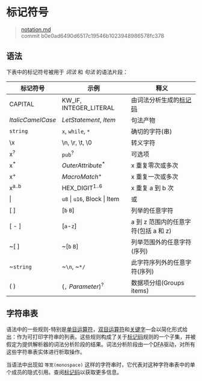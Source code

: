 # 标记符号

>[notation.md](https://github.com/rust-lang/reference/blob/master/src/notation.md)\
>commit b0e0ad6490d6517c19546b1023948986578fc378

## 语法

下表中的标记符号被用于 *词法* 和 *句法* 的语法片段：

| 标记符号           | 示例                      | 释义                                 
|-------------------|-------------------------------|--------------------------------|
| CAPITAL           | KW_IF, INTEGER_LITERAL        | 由词法分析生成的[标记码](token)|
| _ItalicCamelCase_ | _LetStatement_, _Item_        | 句法产物                        |
| `string`          | `x`, `while`, `*`             | 确切的字符(串)                   |
| \\x               | \\n, \\r, \\t, \\0            | 转义字符                        |
| x<sup>?</sup>     | `pub`<sup>?</sup>             | 可选项                          |
| x<sup>\*</sup>    | _OuterAttribute_<sup>\*</sup> | x 重复零次或多次                  |
| x<sup>+</sup>     |  _MacroMatch_<sup>+</sup>     | x 重复一次或多次                  |
| x<sup>a..b</sup>  | HEX_DIGIT<sup>1..6</sup>      | x 重复 a 到 b 次                 |
| \|                | `u8` \| `u16`, Block \| Item  | 或                              |
| [ ]               | [`b` `B`]                     | 列举的任意字符                    |
| [ - ]             | [`a`-`z`]                     | a 到 z 范围内的任意字符(包括 a 和 z)|
| ~[ ]              | ~[`b` `B`]                    | 列举范围外的任意字符(序列)          |
| ~`string`         | ~`\n`, ~`*/`                  | 此字符序列外的任意字符(序列)        |
| ( )               | (`,` _Parameter_)<sup>?</sup> | 数据项分组(Groups items)       |

## 字符串表

语法中的一些规则-特别是[单目运算符]，[双目运算符]和[关键字]—会以简化形式给出：作为可打印字符串的列表。这些规则构成了关于[标记码]规则的一个子集，并被假定为提供解析器的词法分析阶段的结果。词法分析阶段由一个<abbr title="确定性有限自动机(Deterministic Finite Automaton)">DFA</abbr>驱动，对所有这些字符串表实体进行析取操作。

当语法中出现如 `等宽(monospace)` 这样的字符串时，它代表对这种字符串表中的单个成员的隐式引用。查阅[标记码]以获取更多信息。

[双目运算符]: expressions/operator-expr.md#arithmetic-and-logical-binary-operators
[关键字]: keywords.md
[标记码]: tokens.md
[单目运算符]: expressions/operator-expr.md#borrow-operators

